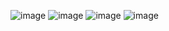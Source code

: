 ![image](https://user-images.githubusercontent.com/65870162/177072093-dcde8378-a781-4350-a165-2e87c86291ee.png)
![image](https://user-images.githubusercontent.com/65870162/177072118-5c21cfb1-6f53-412d-bc89-df9c5e317456.png)
![image](https://user-images.githubusercontent.com/65870162/177072155-dcca414b-beb7-4c03-ad3d-ccb07e8357d4.png)
![image](https://user-images.githubusercontent.com/65870162/177072174-c858f7cf-de9e-487e-89c7-e20b58decef7.png)
